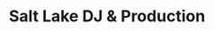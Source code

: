 ---
title: "Salt Lake DJ & Production"
url: /salt-lake-city/salt-lake-dj-und-production/
shop: Allgemein
---